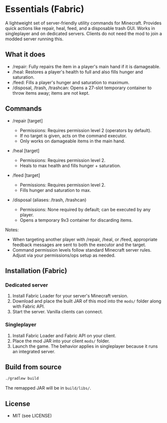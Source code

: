 # Essentials (Fabric)

A lightweight set of server-friendly utility commands for Minecraft. Provides quick actions like repair, heal, feed, and a disposable trash GUI. Works in singleplayer and on dedicated servers. Clients do not need the mod to join a modded server running this.

## What it does

- /repair: Fully repairs the item in a player's main hand if it is damageable.
- /heal: Restores a player's health to full and also fills hunger and saturation.
- /feed: Fills a player's hunger and saturation to maximum.
- /disposal, /trash, /trashcan: Opens a 27-slot temporary container to throw items away; items are not kept.

## Commands

- /repair [target]
  - Permissions: Requires permission level 2 (operators by default).
  - If no target is given, acts on the command executor.
  - Only works on damageable items in the main hand.

- /heal [target]
  - Permissions: Requires permission level 2.
  - Heals to max health and fills hunger + saturation.

- /feed [target]
  - Permissions: Requires permission level 2.
  - Fills hunger and saturation to max.

- /disposal (aliases: /trash, /trashcan)
  - Permissions: None required by default; can be executed by any player.
  - Opens a temporary 9x3 container for discarding items.

Notes:
- When targeting another player with /repair, /heal, or /feed, appropriate feedback messages are sent to both the executor and the target.
- Command permission levels follow standard Minecraft server rules. Adjust via your permissions/ops setup as needed.

## Installation (Fabric)

### Dedicated server

1. Install Fabric Loader for your server's Minecraft version.
2. Download and place the built JAR of this mod into the `mods/` folder along with Fabric API.
3. Start the server. Vanilla clients can connect.

### Singleplayer

1. Install Fabric Loader and Fabric API on your client.
2. Place the mod JAR into your client `mods/` folder.
3. Launch the game. The behavior applies in singleplayer because it runs an integrated server.

## Build from source

```bash
./gradlew build
```

The remapped JAR will be in `build/libs/`.

## License

- MIT (see LICENSE)

